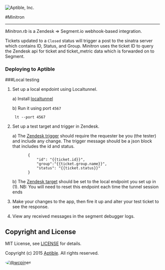 ![Aptible, Inc.](http://aptible-media-assets-manual.s3.amazonaws.com/web-horizontal-350.png)

#Minitron
_________

_Minitron.rb_ is a Zendesk => Segment.io webhook-based integration.

Tickets updated to a `Closed` status will trigger a post to the sinatra server which contains ID, Status, and Group. Minitron uses the ticket ID to query the Zendesk api for ticket and ticket_metric data which is forwarded on to Segment.

### Deploying to Aptible



###Local testing

1. Set up a local enpdoint using Localtunnel.

    a) Install [localtunnel](http://localtunnel.me/) 
    
    b) Run it using port `4567`
      
        lt --port 4567

2. Set up a test target and trigger in Zendesk.

    a) The [Zendesk trigger](https://support.zendesk.com/hc/en-us/articles/203662106-Streamlining-workflow-with-ticket-updates-and-triggers#topic_usx_vxx_tb) should require the requester be you (the tester) and include any change. The trigger message should be a json block that includes the id and status. 

              {
                  "id": "{{ticket.id}}",
                  "group":"{{ticket.group.name}}",
                  "status": "{{ticket.status}}"
              }

    b) The [Zendesk target](https://support.zendesk.com/hc/en-us/articles/203662136-Notifying-external-targets) should be set to the local endpoint you set up in (1).  NB: You will need to reset this endpoint each time the tunnel session ends

3.  Make your changes to the app, then fire it up and alter your test ticket to see the response. 

4.  View any received messages in the segment debugger logs.

## Copyright and License

MIT License, see [LICENSE](LICENSE.md) for details.

Copyright (c) 2015 [Aptible](https://www.aptible.com). All rights reserved.

[<img src="https://s.gravatar.com/avatar/d551a12eca2f98e71c8044c04e9aee1d&s=50" style="border-radius: 50%;" alt="@wcpines" />](https://github.com/wcpines)
